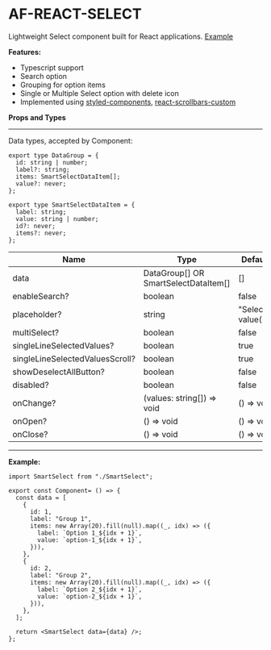 # AF-REACT-SELECT

Lightweight Select component built for React applications. [Example](https://codesandbox.io/p/sandbox/af-react-smart-select-mr7wpz)

**Features:**

* Typescript support
* Search option
* Grouping for option items
* Single or Multiple Select option with delete icon
* Implemented using [styled-components](https://www.npmjs.com/package/styled-components), [react-scrollbars-custom](https://www.npmjs.com/package/react-scrollbars-custom)

**Props and Types**

---

Data types, accepted by Component:

```
export type DataGroup = {
  id: string | number;
  label?: string;
  items: SmartSelectDataItem[];
  value?: never;
};

export type SmartSelectDataItem = {
  label: string;
  value: string | number;
  id?: never;
  items?: never;
};
```


| Name                            | Type                                 | Default           |
| --------------------------------- | -------------------------------------- | ------------------- |
| data                            | DataGroup[] OR SmartSelectDataItem[] | []                |
| enableSearch?                   | boolean                              | false             |
| placeholder?                    | string                               | "Select value(s)" |
| multiSelect?                    | boolean                              | false             |
| singleLineSelectedValues?       | boolean                              | true              |
| singleLineSelectedValuesScroll? | boolean                              | true              |
| showDeselectAllButton?          | boolean                              | false             |
| disabled?                       | boolean                              | false             |
| onChange?                       | (values: string[]) => void           | () => void        |
| onOpen?                         | () => void                           | () => void        |
| onClose?                        | () => void                           | () => void        |

---

**Example:**

```
import SmartSelect from "./SmartSelect";

export const Component= () => {
  const data = [
    {
      id: 1,
      label: "Group 1",
      items: new Array(20).fill(null).map((_, idx) => ({
        label: `Option 1_${idx + 1}`,
        value: `option-1_${idx + 1}`,
      })),
    },
    {
      id: 2,
      label: "Group 2",
      items: new Array(20).fill(null).map((_, idx) => ({
        label: `Option 2_${idx + 1}`,
        value: `option-2_${idx + 1}`,
      })),
    },
  ];

  return <SmartSelect data={data} />;
};
```
